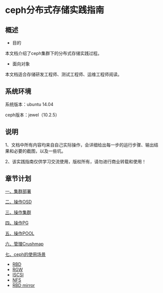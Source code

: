# ceph分布式存储实践指南

## 概述

* 目的

本文档介绍了ceph集群下的分布式存储实践过程。

* 面向对象

本文档适合存储研发工程师、测试工程师、运维工程师阅读。

## 系统环境

系统版本：ubuntu 14.04

ceph版本：jewel（10.2.5）

## 说明

1、文档中所有内容均来自自己实际操作，会详细给出每一步的运行步骤、输出结果和必要的截图，以及一些坑。

2、该实践指南仅供学习交流使用，版权所有，请勿进行商业转载和使用！

## 章节计划

[一、集群部署](chapter1/README.md)

[二、操作OSD](chapter2/README.md)

[三、操作集群](chapter3/README.md)

[四、操作PG](chapter4/README.md)

[五、操作POOL](chapter5/README.md)

[六、管理Crushmap](chapter6/README.md)

[七、ceph的使用场景](chapter7/README.md)

* [RBD](chapter7/section1/README.md)
* [RGW](chapter7/section2/README.md)
* [ISCSI](chapter7/section3/README.md)
* [NFS](chapter7/section4/README.md)
* [RBD mirror](chapter7/section5/README.md)

